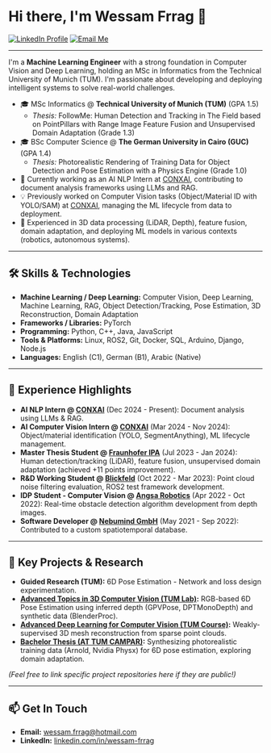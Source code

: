 # Hi there, I'm Wessam Frrag 👋

<a href="https://www.linkedin.com/in/wessam-frrag"><img src="https://img.shields.io/badge/LinkedIn-wessam--frrag-blue?style=flat&logo=linkedin" alt="LinkedIn Profile"/></a>
<a href="mailto:wessam.frrag@hotmail.com"><img src="https://img.shields.io/badge/Email-wessam.frrag@hotmail.com-red?style=flat&logo=microsoftoutlook" alt="Email Me"/></a>

---

I'm a **Machine Learning Engineer** with a strong foundation in Computer Vision and Deep Learning, holding an MSc in Informatics from the Technical University of Munich (TUM). I'm passionate about developing and deploying intelligent systems to solve real-world challenges.

*   🎓 MSc Informatics @ **Technical University of Munich (TUM)** (GPA 1.5)
    *   *Thesis:* FollowMe: Human Detection and Tracking in The Field based on PointPillars with Range Image Feature Fusion and Unsupervised Domain Adaptation (Grade 1.3)
*   🎓 BSc Computer Science @ **The German University in Cairo (GUC)** (GPA 1.4)
    *   *Thesis:* Photorealistic Rendering of Training Data for Object Detection and Pose Estimation with a Physics Engine (Grade 1.0)
*   🌱 Currently working as an AI NLP Intern at [CONXAI](https://www.conxai.com/), contributing to document analysis frameworks using LLMs and RAG.
*   💡 Previously worked on Computer Vision tasks (Object/Material ID with YOLO/SAM) at [CONXAI](https://www.conxai.com/), managing the ML lifecycle from data to deployment.
*   🚀 Experienced in 3D data processing (LiDAR, Depth), feature fusion, domain adaptation, and deploying ML models in various contexts (robotics, autonomous systems).

---

## 🛠️ Skills & Technologies

*   **Machine Learning / Deep Learning:** Computer Vision, Deep Learning, Machine Learning, RAG, Object Detection/Tracking, Pose Estimation, 3D Reconstruction, Domain Adaptation
*   **Frameworks / Libraries:** PyTorch
*   **Programming:** Python, C++, Java, JavaScript
*   **Tools & Platforms:** Linux, ROS2, Git, Docker, SQL, Arduino, Django, Node.js
*   **Languages:** English (C1), German (B1), Arabic (Native)

---

## 💼 Experience Highlights

*   **AI NLP Intern @ [CONXAI](https://www.conxai.com/)** (Dec 2024 - Present): Document analysis using LLMs & RAG.
*   **AI Computer Vision Intern @ [CONXAI](https://www.conxai.com/)** (Mar 2024 - Nov 2024): Object/material identification (YOLO, SegmentAnything), ML lifecycle management.
*   **Master Thesis Student @ [Fraunhofer IPA](https://www.ipa.fraunhofer.de/)** (Jul 2023 - Jan 2024): Human detection/tracking (LiDAR), feature fusion, unsupervised domain adaptation (achieved +11 points improvement).
*   **R&D Working Student @ [Blickfeld](https://www.blickfeld.com/de/)** (Oct 2022 - Mar 2023): Point cloud noise filtering evaluation, ROS2 test framework development.
*   **IDP Student - Computer Vision @ [Angsa Robotics](https://angsa-robotics.com/en-de/)** (Apr 2022 - Oct 2022): Real-time obstacle detection algorithm development from depth images.
*   **Software Developer @ [Nebumind GmbH](https://www.nebumind.com/?lang=en)** (May 2021 - Sep 2022): Contributed to a custom spatiotemporal database.

---

## 🔬 Key Projects & Research

*   **Guided Research (TUM):** 6D Pose Estimation - Network and loss design experimentation.
*   **[Advanced Topics in 3D Computer Vision (TUM Lab)](https://www.cs.cit.tum.de/camp/teaching/previous-courses/advanced-topics-in-3d-computer-vision-ss-2024/):** RGB-based 6D Pose Estimation using inferred depth (GPVPose, DPTMonoDepth) and synthetic data (BlenderProc).
*   **[Advanced Deep Learning for Computer Vision (TUM Course)](https://niessner.github.io/ADL4CV/):** Weakly-supervised 3D mesh reconstruction from sparse point clouds.
*   **[Bachelor Thesis (AT TUM CAMPAR)](https://campar.in.tum.de/Students/MaPhotorealisticData.html):** Synthesizing photorealistic training data (Arnold, Nvidia Physx) for 6D pose estimation, exploring domain adaptation.

*(Feel free to link specific project repositories here if they are public!)*

---

## 📫 Get In Touch

*   **Email:** [wessam.frrag@hotmail.com](mailto:wessam.frrag@hotmail.com)
*   **LinkedIn:** [linkedin.com/in/wessam-frrag](https://www.linkedin.com/in/wessam-frrag)

<!-- Optional: Add GitHub Stats (uncomment and replace 'YourUsername') -->
<!--
[![Wessam's GitHub stats](https://github-readme-stats.vercel.app/api?username=YourUsername&show_icons=true&theme=radical)](https://github.com/anuraghazra/github-readme-stats)
[![Top Langs](https://github-readme-stats.vercel.app/api/top-langs/?username=YourUsername&layout=compact&theme=radical)](https://github.com/anuraghazra/github-readme-stats)
-->
